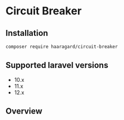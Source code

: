 # Circuit Breaker

## Installation

```bash
composer require haaragard/circuit-breaker
```

## Supported laravel versions

- 10.x
- 11.x
- 12.x

## Overview

